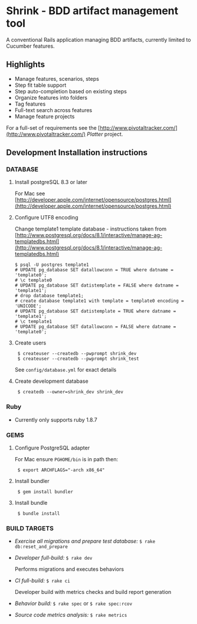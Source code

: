 Shrink - BDD artifact management tool
=====================================

A conventional Rails application managing BDD artifacts, currently limited to Cucumber features.

Highlights
----------

* Manage features, scenarios, steps
* Step fit table support
* Step auto-completion based on existing steps
* Organize features into folders
* Tag features
* Full-text search across features
* Manage feature projects

For a full-set of requirements see the [http://www.pivotaltracker.com/](http://www.pivotaltracker.com/) _Platter_ project.

Development Installation instructions
-------------------------------------

### DATABASE

1. Install postgreSQL 8.3 or later

    For Mac see [http://developer.apple.com/internet/opensource/postgres.html](http://developer.apple.com/internet/opensource/postgres.html)

2.  Configure UTF8 encoding

    Change template1 template database - instructions taken from [http://www.postgresql.org/docs/8.1/interactive/manage-ag-templatedbs.html](http://www.postgresql.org/docs/8.1/interactive/manage-ag-templatedbs.html)

        $ psql -U postgres template1
        # UPDATE pg_database SET datallowconn = TRUE where datname = 'template0';
        # \c template0
        # UPDATE pg_database SET datistemplate = FALSE where datname = 'template1';
        # drop database template1;
        # create database template1 with template = template0 encoding = 'UNICODE';
        # UPDATE pg_database SET datistemplate = TRUE where datname = 'template1';
        # \c template1
        # UPDATE pg_database SET datallowconn = FALSE where datname = 'template0';

3. Create users

        $ createuser --createdb --pwprompt shrink_dev
        $ createuser --createdb --pwprompt shrink_test

    See `config/database.yml` for exact details

4. Create development database

        $ createdb --owner=shrink_dev shrink_dev

### Ruby

* Currently only supports ruby 1.8.7

### GEMS

1. Configure PostgreSQL adapter

    For Mac ensure `PGHOME/bin` is in path then:

        $ export ARCHFLAGS="-arch x86_64"

2. Install bundler

        $ gem install bundler

3. Install bundle

        $ bundle install

### BUILD TARGETS

* *Exercise all migrations and prepare test database:* `$ rake db:reset_and_prepare`

* *Developer full-build:* `$ rake dev`

    Performs migrations and executes behaviors

* *CI full-build:* `$ rake ci`

    Developer build with metrics checks and build report generation

* *Behavior build:* `$ rake spec` or `$ rake spec:rcov`

* *Source code metrics analysis:* `$ rake metrics`
  